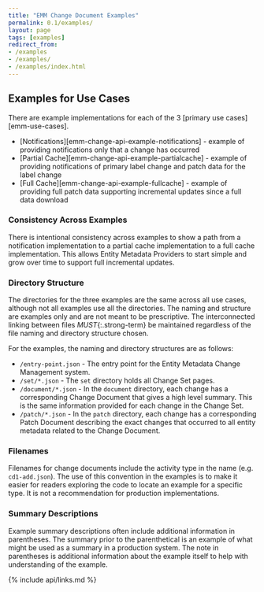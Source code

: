 ```yaml
---
title: "EMM Change Document Examples"
permalink: 0.1/examples/
layout: page
tags: [examples]
redirect_from:
- /examples
- /examples/
- /examples/index.html
---
```


## Examples for Use Cases

There are example implementations for each of the 3 [primary use cases][emm-use-cases].

* [Notifications][emm-change-api-example-notifications] - example of providing notifications only that a change has occurred
* [Partial Cache][emm-change-api-example-partialcache] - example of providing notifications of primary label change and patch data for the label change
* [Full Cache][emm-change-api-example-fullcache] - example of providing full patch data supporting incremental updates since a full data download

### Consistency Across Examples

There is intentional consistency across examples to show a path from a notification implementation to a partial cache implementation to a full cache implementation.  This allows Entity Metadata Providers to start simple and grow over time to support full incremental updates.

### Directory Structure

The directories for the three examples are the same across all use cases, although not all examples use all the directories.  The naming and structure are examples only and are not meant to be prescriptive.  The interconnected linking between files _MUST_{:.strong-term} be maintained regardless of the file naming and directory structure chosen.

For the examples, the naming and directory structures are as follows:

* `/entry-point.json` - The entry point for the Entity Metadata Change Management system.
* `/set/*.json` - The `set` directory holds all Change Set pages.
* `/document/*.json` - In the `document` directory, each change has a corresponding Change Document that gives a high level summary.  This is the same information provided for each change in the Change Set.
* `/patch/*.json` - In the `patch` directory, each change has a corresponding Patch Document describing the exact changes that occurred to all entity metadata related to the Change Document.

### Filenames

Filenames for change documents include the activity type in the name (e.g. `cd1-add.json`).  The use of this convention in the examples is to make it easier for readers exploring the code to locate an example for a specific type.  It is not a recommendation for production implementations.

### Summary Descriptions

Example summary descriptions often include additional information in parentheses.  The summary prior to the parenthetical is an example of what might be used as a summary in a production system.  The note in parentheses is additional information about the example itself to help with understanding of the example.


{% include api/links.md %}
